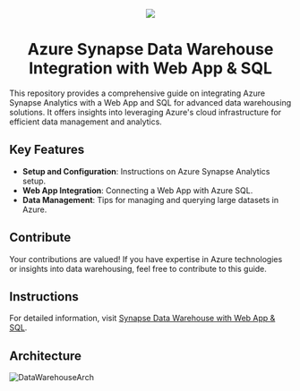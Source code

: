 <p align="center">
  <a href="https://skillicons.dev">
    <img src="https://skillicons.dev/icons?i=azure,py,flask,html,css,vscode" />
  </a>
</p>

<h1 align="center">Azure Synapse Data Warehouse Integration with Web App & SQL</h1>


This repository provides a comprehensive guide on integrating Azure Synapse Analytics with a Web App and SQL for advanced data warehousing solutions. It offers insights into leveraging Azure's cloud infrastructure for efficient data management and analytics.

## Key Features
- **Setup and Configuration**: Instructions on Azure Synapse Analytics setup.
- **Web App Integration**: Connecting a Web App with Azure SQL.
- **Data Management**: Tips for managing and querying large datasets in Azure.

## Contribute
Your contributions are valued! If you have expertise in Azure technologies or insights into data warehousing, feel free to contribute to this guide.

## Instructions
For detailed information, visit [Synapse Data Warehouse with Web App & SQL](https://www.cloudblogger.eu/2023/09/16/synapse-data-warehouse-with-web-app-sql/).

## Architecture
![DataWarehouseArch](https://github.com/passadis/python-synapse-datawarehouse/assets/53148138/a4226a54-39eb-43cb-8d48-f9325e92e516)
